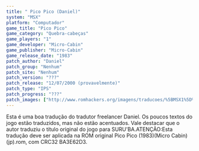 ```yaml
---
title: " Pico Pico (Daniel)"
system: "MSX"
platform: "Computador"
game_title: "Pico Pico"
game_category: "Quebra-cabeças"
game_players: "1"
game_developer: "Micro-Cabin"
game_publisher: "Micro-Cabin"
game_release_date: "1983"
patch_author: "Daniel"
patch_group: "Nenhum"
patch_site: "Nenhum"
patch_version: "???"
patch_release: "12/07/2000 (provavelmente)"
patch_type: "IPS"
patch_progress: "???"
patch_images: ["http://www.romhackers.org/imagens/traducoes/%5BMSX1%5D%20Pico%20Pico%20-%20Daniel%20-%201.png","http://www.romhackers.org/imagens/traducoes/%5BMSX1%5D%20Pico%20Pico%20-%20Daniel%20-%202.png","http://www.romhackers.org/imagens/traducoes/%5BMSX1%5D%20Pico%20Pico%20-%20Daniel%20-%203.png"]
---
```

Esta é uma boa tradução do tradutor freelancer Daniel. Os poucos textos do jogo estão traduzidos, mas não estão acentuados. Vale destacar que o autor traduziu o título original do jogo para SURU'BA.ATENÇÃO:Esta tradução deve ser aplicada na ROM original Pico Pico (1983)(Micro Cabin)(jp).rom, com CRC32 BA3E62D3.